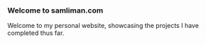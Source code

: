 ### Welcome to samliman.com ###

Welcome to my personal website, showcasing the projects I have completed thus far.